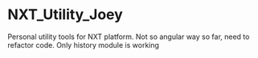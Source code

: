 # NXT_Utility_Joey
Personal utility tools for NXT platform.
Not so angular way so far, need to refactor code.
Only history module is working
